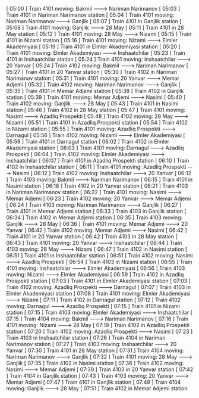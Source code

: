 [ 05:00 ] Train 4101 moving: Bakmil ---> Nariman Narimanov
[ 05:03 ] Train 4101 in Nariman Narimanov station
[ 05:04 ] Train 4101 moving: Nariman Narimanov ---> Ganjlik
[ 05:07 ] Train 4101 in Ganjlik station
[ 05:08 ] Train 4101 moving: Ganjlik ---> 28 May
[ 05:11 ] Train 4101 in 28 May station
[ 05:12 ] Train 4101 moving: 28 May ---> Nizami
[ 05:15 ] Train 4101 in Nizami station
[ 05:16 ] Train 4101 moving: Nizami ---> Elmler Akademiyasi
[ 05:19 ] Train 4101 in Elmler Akademiyasi station
[ 05:20 ] Train 4101 moving: Elmler Akademiyasi ---> Inshaatchilar
[ 05:23 ] Train 4101 in Inshaatchilar station
[ 05:24 ] Train 4101 moving: Inshaatchilar ---> 20 Yanvar
[ 05:24 ] Train 4102 moving: Bakmil ---> Nariman Narimanov
[ 05:27 ] Train 4101 in 20 Yanvar station
[ 05:30 ] Train 4102 in Nariman Narimanov station
[ 05:31 ] Train 4101 moving: 20 Yanvar ---> Memar Adjemi
[ 05:32 ] Train 4102 moving: Nariman Narimanov ---> Ganjlik
[ 05:35 ] Train 4101 in Memar Adjemi station
[ 05:38 ] Train 4102 in Ganjlik station
[ 05:39 ] Train 4101 moving: Memar Adjemi ---> Nasimi
[ 05:40 ] Train 4102 moving: Ganjlik ---> 28 May
[ 05:43 ] Train 4101 in Nasimi station
[ 05:46 ] Train 4102 in 28 May station
[ 05:47 ] Train 4101 moving: Nasimi ---> Azadliq Prospekti
[ 05:48 ] Train 4102 moving: 28 May ---> Nizami
[ 05:51 ] Train 4101 in Azadliq Prospekti station
[ 05:54 ] Train 4102 in Nizami station
[ 05:55 ] Train 4101 moving: Azadliq Prospekti ---> Darnagul
[ 05:56 ] Train 4102 moving: Nizami ---> Elmler Akademiyasi
[ 05:59 ] Train 4101 in Darnagul station
[ 06:02 ] Train 4102 in Elmler Akademiyasi station
[ 06:03 ] Train 4101 moving: Darnagul ---> Azadliq Prospekti
[ 06:04 ] Train 4102 moving: Elmler Akademiyasi ---> Inshaatchilar
[ 06:07 ] Train 4101 in Azadliq Prospekti station
[ 06:10 ] Train 4102 in Inshaatchilar station
[ 06:11 ] Train 4101 moving: Azadliq Prospekti ---> Nasimi
[ 06:12 ] Train 4102 moving: Inshaatchilar ---> 20 Yanvar
[ 06:12 ] Train 4103 moving: Bakmil ---> Nariman Narimanov
[ 06:15 ] Train 4101 in Nasimi station
[ 06:18 ] Train 4102 in 20 Yanvar station
[ 06:21 ] Train 4103 in Nariman Narimanov station
[ 06:22 ] Train 4101 moving: Nasimi ---> Memar Adjemi
[ 06:23 ] Train 4102 moving: 20 Yanvar ---> Memar Adjemi
[ 06:24 ] Train 4103 moving: Nariman Narimanov ---> Ganjlik
[ 06:27 ] Train 4101 in Memar Adjemi station
[ 06:33 ] Train 4103 in Ganjlik station
[ 06:34 ] Train 4102 in Memar Adjemi station
[ 06:35 ] Train 4103 moving: Ganjlik ---> 28 May
[ 06:36 ] Train 4101 moving: Memar Adjemi ---> 20 Yanvar
[ 06:42 ] Train 4102 moving: Memar Adjemi ---> Nasimi
[ 06:42 ] Train 4101 in 20 Yanvar station
[ 06:42 ] Train 4103 in 28 May station
[ 06:43 ] Train 4101 moving: 20 Yanvar ---> Inshaatchilar
[ 06:44 ] Train 4103 moving: 28 May ---> Nizami
[ 06:47 ] Train 4102 in Nasimi station
[ 06:51 ] Train 4101 in Inshaatchilar station
[ 06:51 ] Train 4102 moving: Nasimi ---> Azadliq Prospekti
[ 06:54 ] Train 4103 in Nizami station
[ 06:55 ] Train 4101 moving: Inshaatchilar ---> Elmler Akademiyasi
[ 06:56 ] Train 4103 moving: Nizami ---> Elmler Akademiyasi
[ 06:59 ] Train 4102 in Azadliq Prospekti station
[ 07:03 ] Train 4101 in Elmler Akademiyasi station
[ 07:03 ] Train 4102 moving: Azadliq Prospekti ---> Darnagul
[ 07:07 ] Train 4103 in Elmler Akademiyasi station
[ 07:08 ] Train 4101 moving: Elmler Akademiyasi ---> Nizami
[ 07:11 ] Train 4102 in Darnagul station
[ 07:12 ] Train 4102 moving: Darnagul ---> Azadliq Prospekti
[ 07:15 ] Train 4101 in Nizami station
[ 07:15 ] Train 4103 moving: Elmler Akademiyasi ---> Inshaatchilar
[ 07:15 ] Train 4104 moving: Bakmil ---> Nariman Narimanov
[ 07:16 ] Train 4101 moving: Nizami ---> 28 May
[ 07:19 ] Train 4102 in Azadliq Prospekti station
[ 07:20 ] Train 4102 moving: Azadliq Prospekti ---> Nasimi
[ 07:23 ] Train 4103 in Inshaatchilar station
[ 07:26 ] Train 4104 in Nariman Narimanov station
[ 07:27 ] Train 4103 moving: Inshaatchilar ---> 20 Yanvar
[ 07:30 ] Train 4101 in 28 May station
[ 07:31 ] Train 4104 moving: Nariman Narimanov ---> Ganjlik
[ 07:32 ] Train 4101 moving: 28 May ---> Ganjlik
[ 07:35 ] Train 4102 in Nasimi station
[ 07:36 ] Train 4102 moving: Nasimi ---> Memar Adjemi
[ 07:39 ] Train 4103 in 20 Yanvar station
[ 07:42 ] Train 4104 in Ganjlik station
[ 07:43 ] Train 4103 moving: 20 Yanvar ---> Memar Adjemi
[ 07:47 ] Train 4101 in Ganjlik station
[ 07:48 ] Train 4104 moving: Ganjlik ---> 28 May
[ 07:51 ] Train 4102 in Memar Adjemi station
